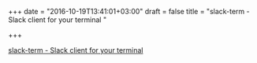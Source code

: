 +++
date = "2016-10-19T13:41:01+03:00"
draft = false
title = "slack-term - Slack client for your terminal "

+++

<p><a href="https://t.co/hCbmfPaDTN">slack-term - Slack client for your terminal </a></p>

